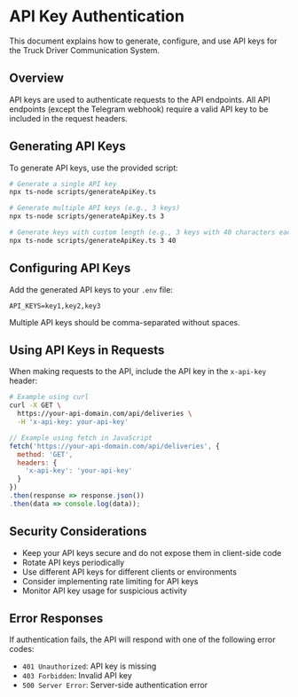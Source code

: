 # API Key Authentication

This document explains how to generate, configure, and use API keys for the Truck Driver Communication System.

## Overview

API keys are used to authenticate requests to the API endpoints. All API endpoints (except the Telegram webhook) require a valid API key to be included in the request headers.

## Generating API Keys

To generate API keys, use the provided script:

```bash
# Generate a single API key
npx ts-node scripts/generateApiKey.ts

# Generate multiple API keys (e.g., 3 keys)
npx ts-node scripts/generateApiKey.ts 3

# Generate keys with custom length (e.g., 3 keys with 40 characters each)
npx ts-node scripts/generateApiKey.ts 3 40
```

## Configuring API Keys

Add the generated API keys to your `.env` file:

```
API_KEYS=key1,key2,key3
```

Multiple API keys should be comma-separated without spaces.

## Using API Keys in Requests

When making requests to the API, include the API key in the `x-api-key` header:

```bash
# Example using curl
curl -X GET \
  https://your-api-domain.com/api/deliveries \
  -H 'x-api-key: your-api-key'
```

```javascript
// Example using fetch in JavaScript
fetch('https://your-api-domain.com/api/deliveries', {
  method: 'GET',
  headers: {
    'x-api-key': 'your-api-key'
  }
})
.then(response => response.json())
.then(data => console.log(data));
```

## Security Considerations

- Keep your API keys secure and do not expose them in client-side code
- Rotate API keys periodically
- Use different API keys for different clients or environments
- Consider implementing rate limiting for API keys
- Monitor API key usage for suspicious activity

## Error Responses

If authentication fails, the API will respond with one of the following error codes:

- `401 Unauthorized`: API key is missing
- `403 Forbidden`: Invalid API key
- `500 Server Error`: Server-side authentication error 